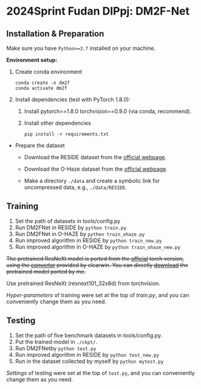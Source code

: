 # 2024Sprint Fudan DIPpj: DM2F-Net

## Installation & Preparation

Make sure you have `Python>=3.7` installed on your machine.

**Environment setup:**

1. Create conda environment

       conda create -n dm2f
       conda activate dm2f

2. Install dependencies (test with PyTorch 1.8.0):

   1. Install pytorch==1.8.0 torchvision==0.9.0 (via conda, recommend).

   2. Install other dependencies

          pip install -r requirements.txt

* Prepare the dataset

   * Download the RESIDE dataset from the [official webpage](https://sites.google.com/site/boyilics/website-builder/reside).

   * Download the O-Haze dataset from the [official webpage](https://data.vision.ee.ethz.ch/cvl/ntire18//o-haze/).

   * Make a directory `./data` and create a symbolic link for uncompressed data, e.g., `./data/RESIDE`.

## Training

1. Set the path of datasets in tools/config.py
2. Run DM2FNet in RESIDE by ```python train.py```
3. Run DM2FNet in O-HAZE by ```python train_ohaze.py```
4. Run improved algorithm in RESIDE by ```python train_new.py```
5. Run improved algorithm in O-HAZE by ```python train_ohaze_new.py```

~~The pretrained ResNeXt model is ported from the [official](https://github.com/facebookresearch/ResNeXt) torch version,
using the [convertor](https://github.com/clcarwin/convert_torch_to_pytorch) provided by clcarwin. 
You can directly [download](https://drive.google.com/open?id=1dnH-IHwmu9xFPlyndqI6MfF4LvH6JKNQ) the pretrained model ported by me.~~

Use pretrained ResNeXt (resnext101_32x8d) from torchvision.

*Hyper-parameters* of training were set at the top of *train.py*, and you can conveniently
change them as you need.

## Testing

1. Set the path of five benchmark datasets in tools/config.py.
2. Put the trained model in `./ckpt/`.
2. Run DM2FNetby ```python test.py```
4. Run improved algorithm in RESIDE by ```python test_new.py```
5. Run in the dataset collected by myself by ```python mytest.py```

*Settings* of testing were set at the top of `test.py`, and you can conveniently
change them as you need.


